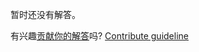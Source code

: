 
暂时还没有解答。

有兴趣[贡献你的解答](https://github.com/BFEdev/BFE.dev-solutions/blob/main/question/how-to-find-the-performance-bottleneck-of-a-web-app_zh.md)吗? [Contribute guideline](https://github.com/BFEdev/BFE.dev-solutions#how-to-contribute)
